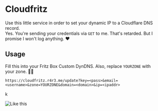 # Cloudfritz

Use this little service in order to set your dynamic IP to a Cloudflare DNS record.  
Yes. You're sending your credentials via `GET` to me. That's retarded. But I promise I won't log anything. ❤️  

## Usage

Fill this into your Fritz Box Custom DynDNS. Also, replace `YOURZONE` with your zone. 💁‍♀️
```
https://cloudfritz.r4r3.me/update?key=<pass>&email=<username>&zone=YOURZONE&domain=<domain>&ip=<ipaddr>
```
k

![Like this](https://s3.r4r3.me/random/Screen%20Shot%202018-05-16%20at%2019.00.17.png)
